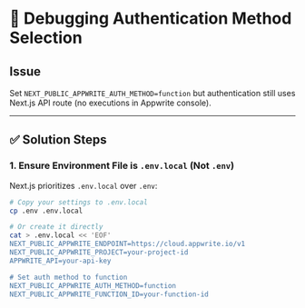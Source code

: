 # 🐛 Debugging Authentication Method Selection

## Issue
Set `NEXT_PUBLIC_APPWRITE_AUTH_METHOD=function` but authentication still uses Next.js API route (no executions in Appwrite console).

---

## ✅ Solution Steps

### 1. Ensure Environment File is `.env.local` (Not `.env`)

Next.js prioritizes `.env.local` over `.env`:

```bash
# Copy your settings to .env.local
cp .env .env.local

# Or create it directly
cat > .env.local << 'EOF'
NEXT_PUBLIC_APPWRITE_ENDPOINT=https://cloud.appwrite.io/v1
NEXT_PUBLIC_APPWRITE_PROJECT=your-project-id
APPWRITE_API=your-api-key

# Set auth method to function
NEXT_PUBLIC_APPWRITE_AUTH_METHOD=function
NEXT_PUBLIC_APPWRITE_FUNCTION_ID=your-function-id
